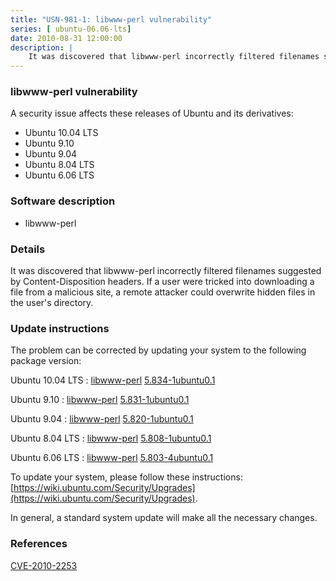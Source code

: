 ```yaml
---
title: "USN-981-1: libwww-perl vulnerability"
series: [ ubuntu-06.06-lts]
date: 2010-08-31 12:00:00
description: |
    It was discovered that libwww-perl incorrectly filtered filenames suggested by Content-Disposition headers. If a user were tricked into downloading a file from a malicious site, a remote attacker could overwrite hidden files in the user&#39;s directory. 
--- 
```

 
### libwww-perl vulnerability

A security issue affects these releases of Ubuntu and its derivatives:

* Ubuntu 10.04 LTS
* Ubuntu 9.10
* Ubuntu 9.04
* Ubuntu 8.04 LTS
* Ubuntu 6.06 LTS

### Software description

* libwww-perl 

### Details

It was discovered that libwww-perl incorrectly filtered filenames suggested by Content-Disposition headers. If a user were tricked into downloading a file from a malicious site, a remote attacker could overwrite hidden files in the user&#39;s directory. 

### Update instructions

The problem can be corrected by updating your system to the following package version:

Ubuntu 10.04 LTS
 : [libwww-perl](https://launchpad.net/ubuntu/+source/libwww-perl) <span> [5.834-1ubuntu0.1](https://launchpad.net/ubuntu/+source/libwww-perl/5.834-1ubuntu0.1) </span> 

Ubuntu 9.10
 : [libwww-perl](https://launchpad.net/ubuntu/+source/libwww-perl) <span> [5.831-1ubuntu0.1](https://launchpad.net/ubuntu/+source/libwww-perl/5.831-1ubuntu0.1) </span> 

Ubuntu 9.04
 : [libwww-perl](https://launchpad.net/ubuntu/+source/libwww-perl) <span> [5.820-1ubuntu0.1](https://launchpad.net/ubuntu/+source/libwww-perl/5.820-1ubuntu0.1) </span> 

Ubuntu 8.04 LTS
 : [libwww-perl](https://launchpad.net/ubuntu/+source/libwww-perl) <span> [5.808-1ubuntu0.1](https://launchpad.net/ubuntu/+source/libwww-perl/5.808-1ubuntu0.1) </span> 

Ubuntu 6.06 LTS
 : [libwww-perl](https://launchpad.net/ubuntu/+source/libwww-perl) <span> [5.803-4ubuntu0.1](https://launchpad.net/ubuntu/+source/libwww-perl/5.803-4ubuntu0.1) </span> 

To update your system, please follow these instructions: [https://wiki.ubuntu.com/Security/Upgrades](https://wiki.ubuntu.com/Security/Upgrades).

In general, a standard system update will make all the necessary changes. 

### References

 [CVE-2010-2253](http://people.ubuntu.com/~ubuntu-security/cve/CVE-2010-2253)
 
